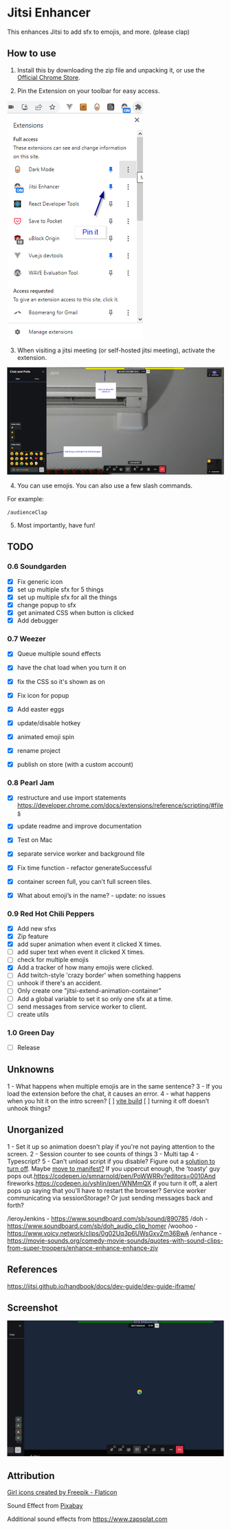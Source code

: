 # Jitsi Enhancer

This enhances Jitsi to add sfx to emojis, and more. (please clap)

## How to use

1. Install this by downloading the zip file and unpacking it, or use the [Official Chrome Store](https://chrome.google.com/webstore/detail/jitsi-enhancer/dmgjnkmnphhfphojhcmhmomkmfbpbdbj). 

2. Pin the Extension on your toolbar for easy access.

![](./images/readme-pin-it.png)

3. When visiting a jitsi meeting (or self-hosted jitsi meeting), activate the extension.

![](./images/readme-activate.png)

4. You can use emojis. You can also use a few slash commands.

For example:
```
/audienceClap
```

5. Most importantly, have fun!

## TODO 

### 0.6 Soundgarden

- [x] Fix generic icon
- [x] set up multiple sfx for 5 things
- [x] set up multiple sfx for all the things
- [x] change popup to sfx
- [x] get animated CSS when button is clicked
- [x] Add debugger

### 0.7 Weezer
- [x] Queue multiple sound effects
- [x] have the chat load when you turn it on
- [x] fix the CSS so it's shown as on
- [x] Fix icon for popup
- [x] Add easter eggs
- [x] update/disable hotkey
- [x] animated emoji spin
- [x] rename project
- [x] publish on store (with a custom account)


### 0.8 Pearl Jam
- [x] restructure and use import statements https://developer.chrome.com/docs/extensions/reference/scripting/#files
- [x] update readme and improve documentation
- [x] Test on Mac
- [x] separate service worker and background file
- [x] Fix time function - refactor generateSuccessful
- [x] container screen full, you can’t full screen tiles.
- [x] What about emoji’s in the name? - update: no issues


### 0.9 Red Hot Chili Peppers
- [x] Add new sfxs
- [x] Zip feature
- [x] add super animation when event it clicked X times.
- [ ] add super text when event it clicked X times.
- [ ] check for multiple emojis
- [x] Add a tracker of how many emojis were clicked.
- [ ] Add twitch-style 'crazy border' when something happens
- [ ] unhook if there's an accident. 
- [ ] Only create one "jitsi-extend-animation-container"
- [ ] Add a global variable to set it so only one sfx at a time.
- [ ] send messages from service worker to client.
- [ ] create utils

### 1.0 Green Day
- [ ] Release

## Unknowns
1 - What happens when multiple emojis are in the same sentence?
3 - If you load the extension before the chat, it causes an error. 
4 - what happens when you hit it on the intro screen?
[ ] [vite build](https://github.com/StarkShang/vite-plugin-chrome-extension)
[ ] turning it off doesn’t unhook things?

## Unorganized
1 - Set it up so animation doesn't play if you're not paying attention to the screen.
2 - Session counter to see counts of things
3 - Multi tap
4 - Typescript?
5 - Can't unload script if you disable? Figure out a [solution to turn off](https://stackoverflow.com/questions/18477910/chrome-extension-how-to-remove-content-script-after-injection). Maybe [move to manifest?](https://github.com/fregante/webext-dynamic-content-scripts/blob/main/how-to-add-github-enterprise-support-to-web-extensions.md)
If you uppercut enough, the 'toasty' guy pops out.https://codepen.io/smnarnold/pen/PoWWRRv?editors=0010And fireworks.https://codepen.io/yshlin/pen/WNMmQX
if you turn it off, a alert pops up saying that you'll have to restart the browser?
Service worker communicating via sessionStorage? Or just sending messages back and forth?

/leroyJenkins - https://www.soundboard.com/sb/sound/890785
/doh - https://www.soundboard.com/sb/doh_audio_clip_homer
/woohoo - https://www.voicy.network/clips/0g02Uq3p6UWsGxvZm36BwA
/enhance - https://movie-sounds.org/comedy-movie-sounds/quotes-with-sound-clips-from-super-troopers/enhance-enhance-enhance-zjv


## References
https://jitsi.github.io/handbook/docs/dev-guide/dev-guide-iframe/

     
## Screenshot
![screenshot](./images/screenshot.png)


## Attribution

<a href="https://www.flaticon.com/free-icons/girl" title="girl icons">Girl icons created by Freepik - Flaticon</a>

Sound Effect from <a href="https://pixabay.com/sound-effects/?utm_source=link-attribution&amp;utm_medium=referral&amp;utm_campaign=music&amp;utm_content=6185">Pixabay</a>

Additional sound effects from https://www.zapsplat.com